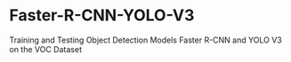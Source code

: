 # Faster-R-CNN-YOLO-V3
Training and Testing Object Detection Models Faster R-CNN and YOLO V3 on the VOC Dataset
